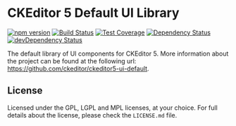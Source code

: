 CKEditor 5 Default UI Library
========================================

[![npm version](https://badge.fury.io/js/%40ckeditor%2Fckeditor5-ui-default.svg)](https://www.npmjs.com/package/@ckeditor/ckeditor5-ui-default)
[![Build Status](https://travis-ci.org/ckeditor/ckeditor5-ui-default.svg?branch=master)](https://travis-ci.org/ckeditor/ckeditor5-ui-default)
[![Test Coverage](https://codeclimate.com/github/ckeditor/ckeditor5-ui-default/badges/coverage.svg)](https://codeclimate.com/github/ckeditor/ckeditor5-ui-default/coverage)
[![Dependency Status](https://david-dm.org/ckeditor/ckeditor5-ui-default/status.svg)](https://david-dm.org/ckeditor/ckeditor5-ui-default)
[![devDependency Status](https://david-dm.org/ckeditor/ckeditor5-ui-default/dev-status.svg)](https://david-dm.org/ckeditor/ckeditor5-ui-default?type=dev)

The default library of UI components for CKEditor 5. More information about the project can be found at the following url: <https://github.com/ckeditor/ckeditor5-ui-default>.

## License

Licensed under the GPL, LGPL and MPL licenses, at your choice. For full details about the license, please check the `LICENSE.md` file.
